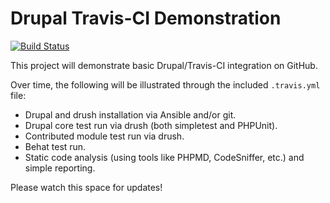 # Drupal Travis-CI Demonstration

[![Build Status](https://travis-ci.org/geerlingguy/drupal-travis-ci.svg)](https://travis-ci.org/geerlingguy/drupal-travis-ci)

This project will demonstrate basic Drupal/Travis-CI integration on GitHub.

Over time, the following will be illustrated through the included `.travis.yml` file:

  - Drupal and drush installation via Ansible and/or git.
  - Drupal core test run via drush (both simpletest and PHPUnit).
  - Contributed module test run via drush.
  - Behat test run.
  - Static code analysis (using tools like PHPMD, CodeSniffer, etc.) and simple reporting.

Please watch this space for updates!
